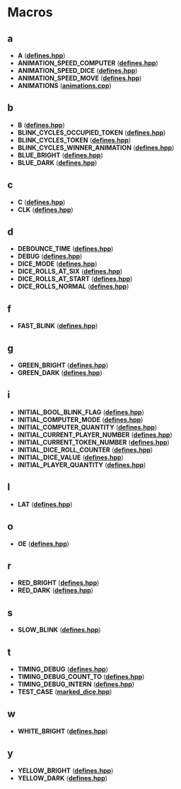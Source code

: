 
# Macros



## a

* **A** ([**defines.hpp**](defines_8hpp.md))
* **ANIMATION\_SPEED\_COMPUTER** ([**defines.hpp**](defines_8hpp.md))
* **ANIMATION\_SPEED\_DICE** ([**defines.hpp**](defines_8hpp.md))
* **ANIMATION\_SPEED\_MOVE** ([**defines.hpp**](defines_8hpp.md))
* **ANIMATIONS** ([**animations.cpp**](animations_8cpp.md))


## b

* **B** ([**defines.hpp**](defines_8hpp.md))
* **BLINK\_CYCLES\_OCCUPIED\_TOKEN** ([**defines.hpp**](defines_8hpp.md))
* **BLINK\_CYCLES\_TOKEN** ([**defines.hpp**](defines_8hpp.md))
* **BLINK\_CYCLES\_WINNER\_ANIMATION** ([**defines.hpp**](defines_8hpp.md))
* **BLUE\_BRIGHT** ([**defines.hpp**](defines_8hpp.md))
* **BLUE\_DARK** ([**defines.hpp**](defines_8hpp.md))


## c

* **C** ([**defines.hpp**](defines_8hpp.md))
* **CLK** ([**defines.hpp**](defines_8hpp.md))


## d

* **DEBOUNCE\_TIME** ([**defines.hpp**](defines_8hpp.md))
* **DEBUG** ([**defines.hpp**](defines_8hpp.md))
* **DICE\_MODE** ([**defines.hpp**](defines_8hpp.md))
* **DICE\_ROLLS\_AT\_SIX** ([**defines.hpp**](defines_8hpp.md))
* **DICE\_ROLLS\_AT\_START** ([**defines.hpp**](defines_8hpp.md))
* **DICE\_ROLLS\_NORMAL** ([**defines.hpp**](defines_8hpp.md))


## f

* **FAST\_BLINK** ([**defines.hpp**](defines_8hpp.md))


## g

* **GREEN\_BRIGHT** ([**defines.hpp**](defines_8hpp.md))
* **GREEN\_DARK** ([**defines.hpp**](defines_8hpp.md))


## i

* **INITIAL\_BOOL\_BLINK\_FLAG** ([**defines.hpp**](defines_8hpp.md))
* **INITIAL\_COMPUTER\_MODE** ([**defines.hpp**](defines_8hpp.md))
* **INITIAL\_COMPUTER\_QUANTITY** ([**defines.hpp**](defines_8hpp.md))
* **INITIAL\_CURRENT\_PLAYER\_NUMBER** ([**defines.hpp**](defines_8hpp.md))
* **INITIAL\_CURRENT\_TOKEN\_NUMBER** ([**defines.hpp**](defines_8hpp.md))
* **INITIAL\_DICE\_ROLL\_COUNTER** ([**defines.hpp**](defines_8hpp.md))
* **INITIAL\_DICE\_VALUE** ([**defines.hpp**](defines_8hpp.md))
* **INITIAL\_PLAYER\_QUANTITY** ([**defines.hpp**](defines_8hpp.md))


## l

* **LAT** ([**defines.hpp**](defines_8hpp.md))


## o

* **OE** ([**defines.hpp**](defines_8hpp.md))


## r

* **RED\_BRIGHT** ([**defines.hpp**](defines_8hpp.md))
* **RED\_DARK** ([**defines.hpp**](defines_8hpp.md))


## s

* **SLOW\_BLINK** ([**defines.hpp**](defines_8hpp.md))


## t

* **TIMING\_DEBUG** ([**defines.hpp**](defines_8hpp.md))
* **TIMING\_DEBUG\_COUNT\_TO** ([**defines.hpp**](defines_8hpp.md))
* **TIMING\_DEBUG\_INTERN** ([**defines.hpp**](defines_8hpp.md))
* **TEST\_CASE** ([**marked\_dice.hpp**](marked__dice_8hpp.md))


## w

* **WHITE\_BRIGHT** ([**defines.hpp**](defines_8hpp.md))


## y

* **YELLOW\_BRIGHT** ([**defines.hpp**](defines_8hpp.md))
* **YELLOW\_DARK** ([**defines.hpp**](defines_8hpp.md))




